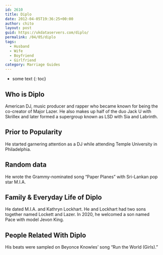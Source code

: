 ```yaml
---
id: 2610
title: Diplo
date: 2012-04-05T19:36:25+00:00
author: chito
layout: post
guid: https://ukdataservers.com/diplo/
permalink: /04/05/diplo
tags:
  - Husband
  - Wife
  - Boyfriend
  - Girlfriend
category: Marriage Guides
---
```


* some text
{: toc}


## Who is  Diplo
                  
                  
                  
American DJ, music producer and rapper who became known for being the co-creator of Major Lazer. He also makes up half of the duo Jack U with Skrillex and later formed a supergroup known as LSD with Sia and Labrinth.
                  
                
                
                
## Prior to Popularity 
                  
                  
                  
He started garnering attention as a DJ while attending Temple University in Philadelphia. 
                  
                
                
                
## Random data 
                  
                  
                  
He wrote the Grammy-nominated song &#8220;Paper Planes&#8221; with Sri-Lankan pop star M.I.A.
                  
                
                
                
## Family & Everyday Life of Diplo
                  
                  
                  
He dated M.I.A. and Kathryn Lockhart. He and Lockhart had two sons together named Lockett and Lazer. In 2020, he welcomed a son named Pace with model Jevon King. 
                  
                
                
                
## People Related With  Diplo
                  
                  
                  
His beats were sampled on Beyonce Knowles&#8217; song &#8220;Run the World (Girls).&#8221;
                  
                
              
            
          
          
          
    
    
  
